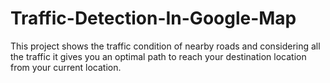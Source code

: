 # Traffic-Detection-In-Google-Map
This project shows the traffic condition of nearby roads and considering all the traffic it gives you an optimal path to reach your 
destination location from your current location.
